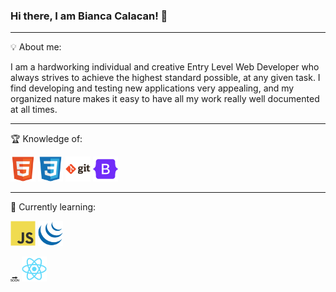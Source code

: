 ###  Hi there, I am Bianca Calacan! :raising_hand: 
---
 :bulb: About me:
 
I am a hardworking individual and creative Entry Level Web Developer who always strives
to achieve the highest standard possible, at any given task. I find developing and testing new applications very appealing, and my organized nature makes it easy to have all my work really well documented at all times.

---

:trophy: Knowledge of: 

<img src="https://github.com/devicons/devicon/blob/master/icons/html5/html5-original.svg" alt="html" width="40px" height="40px"> <img  src="https://github.com/devicons/devicon/blob/master/icons/css3/css3-original.svg" alt="css" width="40px" height="40px"> <img src="https://github.com/devicons/devicon/blob/master/icons/git/git-original-wordmark.svg" alt="git" width="40px" height="40px"> <img src="https://github.com/devicons/devicon/blob/master/icons/bootstrap/bootstrap-plain.svg" alt="bootstrap" width="40px" height="40px">

---

 :book: Currently learning:

 <img src="https://github.com/devicons/devicon/blob/master/icons/javascript/javascript-original.svg" alt="javascript" width="40px" height="40px"> <img src="https://github.com/devicons/devicon/blob/master/icons/jquery/jquery-original.svg" alt="jquery" width="40px" height="40px">

:soon:    <img src="https://github.com/devicons/devicon/blob/master/icons/react/react-original.svg"  alt="react" width="40px" height="40px">

